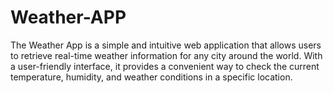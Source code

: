 # Weather-APP
The Weather App is a simple and intuitive web application that allows users to retrieve real-time weather information for any city around the world. With a user-friendly interface, it provides a convenient way to check the current temperature, humidity, and weather conditions in a specific location.

